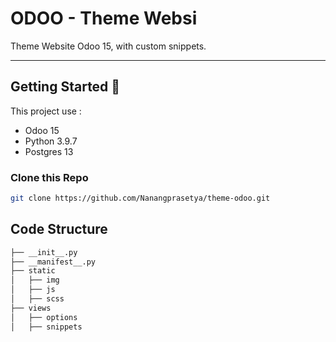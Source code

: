 # ODOO - Theme Websi

Theme Website Odoo 15, with custom snippets.

---

## Getting Started 🚀

This project use :

- Odoo 15
- Python 3.9.7
- Postgres 13

### Clone this Repo

```bash
git clone https://github.com/Nanangprasetya/theme-odoo.git
```

## Code Structure

```bash
├── __init__.py
├── __manifest__.py
├── static
│   ├── img   
│   ├── js
│   ├── scss
├── views
│   ├── options
│   ├── snippets   
```

